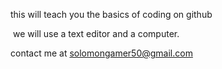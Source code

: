 this will teach you the basics of coding on github

​
we will use a text editor
and a computer.
​


contact me at [solomongamer50@gmail.com](solomongamer50@gmail.com)